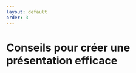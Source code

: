 ```yaml
---
layout: default
order: 3
---
```

<!--  -->

# Conseils pour créer une présentation efficace

<!-- new slide -->
